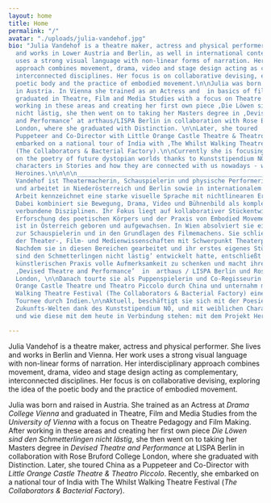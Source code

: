 ```yaml
---
layout: home
title: Home
permalink: "/"
avatar: "./uploads/julia-vandehof.jpg"
bio: "Julia Vandehof is a theatre maker, actress and physical performer. She lives
  and works in Lower Austria and Berlin, as well in international context. Her work
  uses a strong visual language with non-linear forms of narration. Her interdisciplinary
  approach combines movement, drama, video and stage design acting as complementary,
  interconnected disciplines. Her focus is on collaborative devising, exploring the
  poetic body and the practice of embodied movement.\n\nJulia was born and raised
  in Austria. In Vienna she trained as an Actress and  in basics of filmmaking. She
  graduated in Theatre, Film and Media Studies with a focus on Theatre Pedagogy. After
  working in these areas and creating her first own piece ‚Die Löwen sind den Schmetterlingen’
  nicht lästig, she then went on to taking her Masters degree in ‚Devised Theatre
  and Performance’ at arthaus/LISPA Berlin in collaboration with Rose Bruford College
  London, where she graduated with Distinction. \n\nLater, she toured  China as a
  Puppeteer and Co-Director with Little Orange Castle Theatre & Theatro Piccolo and
  embarked on a national tour of India with ‚The Whilst Walking Theatre Festival’
  (The Collaborators & Bacterial Factory).\n\nCurrently she is focusing her research
  on the poetry of future dystopian worlds thanks to Kunststipendium NÖ  and female
  characters in Stories and how they are connected with us nowadays - with the project
  Heroines.\n\n\n\n______________________________________________________________________________\n\n\n\nJulia
  Vandehof ist Theatermacherin, Schauspielerin und physische Performerin. Sie lebt
  und arbeitet in Niederösterreich und Berlin sowie in internationalem Kontext. Ihre
  Arbeit kennzeichnet eine starke visuelle Sprache mit nichtlinearen Erzählformen.
  Dabei kombiniert sie Bewegung, Drama, Video und Bühnenbild als komplementäre, miteinander
  verbundene Disziplinen. Ihr Fokus liegt auf kollaborativer Stückentwicklung, der
  Erforschung des poetischen Körpers und der Praxis von Embodied Movement. \n\nJulia
  ist in Österreich geboren und aufgewachsen. In Wien absolviert sie eine Ausbildung
  zur Schauspielerin und in den Grundlagen des Filmemachens. Sie schließt ihr Studium
  der Theater-, Film- und Medienwissenschaften mit Schwerpunkt Theaterpädagogik ab.
  Nachdem sie in diesen Bereichen gearbeitet und ihr erstes eigenes Stück ‚Die Löwen
  sind den Schmetterlingen nicht lästig’ entwickelt hatte, entschließt sie sich ihrer
  künstlerischen Praxis volle Aufmerksamkeit zu schenken und macht ihren Master in
  ‚Devised Theatre and Performance’  in  arthaus / LISPA Berlin und Rose Bruford College
  London, \n\nDanach tourte sie als Puppenspielerin und Co-Regisseurin mit Little
  Orange Castle Theatre und Theatro Piccolo durch China und unternahm mit dem Whilst
  Walking Theatre Festival (The Collaborators & Bacterial Factory) eine nationale
  Tournee durch Indien.\n\nAktuell, beschäftigt sie sich mit der Poesie von dystopischen
  Zukunfts-Welten dank des Kunststipendium NÖ, und mit weiblichen Charakteren in Geschichten
  und wie diese mit dem heute in Verbindung stehen: mit dem Projekt Heroines."

---
```

Julia Vandehof is a theatre maker, actress and physical performer. She lives and works in Berlin and Vienna. Her work uses a strong visual language with non-linear forms of narration. Her interdisciplinary approach combines movement, drama, video and stage design acting as complementary, interconnected disciplines. Her focus is on collaborative devising, exploring the idea of the poetic body and the practice of embodied movement.

Julia was born and raised in Austria. She trained as an Actress at _Drama College Vienna_ and graduated in Theatre, Film and Media Studies from the _University of Vienna_ with a focus on Theatre Pedagogy and Film Making. After working in these areas and creating her first own piece _Die Löwen sind den Schmetterlingen nicht lästig_, she then went on to taking her Masters degree in _Devised Theatre and Performance_ at LISPA Berlin in collaboration with Rose Bruford College London, where she graduated with Distinction. Later, she toured China as a Puppeteer and Co-Director with _Little Orange Castle Theatre & Theatro Piccolo_. Recently, she embarked on a national tour of India with The Whilst Walking Theatre Festival (_The Collaborators & Bacterial Factory_).
